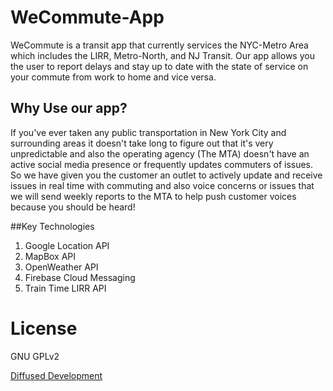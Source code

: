 # WeCommute-App
WeCommute is a transit app that currently services the NYC-Metro Area which includes the LIRR, Metro-North, and NJ Transit. Our app allows you the user to report delays and stay up to date with the state of service on your commute from work to home and vice versa.

## Why Use our app?
If you've ever taken any public transportation in New York City and surrounding areas it doesn't take long to figure out that it's very unpredictable and also the operating agency (The MTA) doesn't have an active social media presence or frequently updates commuters of issues. So we have given you the customer an outlet to actively update and receive issues in real time with commuting and also voice concerns or issues that we will send  weekly reports to the MTA to help push customer voices because you should be heard!

##Key Technologies
1. Google Location API
2. MapBox API
3. OpenWeather API
4. Firebase Cloud Messaging
5. Train Time LIRR API


# License
GNU GPLv2

[Diffused Development](http://www.diffuseddev.com/)
